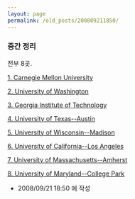 ```yaml
---
layout: page
permalink: /old_posts/200809211850/
---
```


### 중간 정리

전부 8곳.

<a href="http://www.csd.cs.cmu.edu/education/phd/index.html" title="">1. Carnegie Mellon University</a>

<a href="http://www.cs.washington.edu/education/grad/prospective.html" title="">2. University of Washington</a>

<a href="http://www.cc.gatech.edu/education/grad/phd-cs" title="">3. Georgia Institute of Technology</a>

<a href="http://www.cs.utexas.edu/academics/graduate/admissions/" title="">4. University of Texas--Austin</a>

<a href="http://www.cs.wisc.edu/gradadmissions/" title="">5. University of Wisconsin--Madison</a>

<a href="http://www.cs.ucla.edu/csd/academics/grad_reqs.html" title="">6. University of California--Los Angeles</a>

<a href="http://www.cs.umass.edu/csinfo/gradinfo/overview.html" title="">7. University of Massachusetts--Amherst</a>

<a href="http://www.cs.umd.edu/areas/systems.shtml" title="">8. University of Maryland--College Park</a>







- 2008/09/21 18:50 에 작성